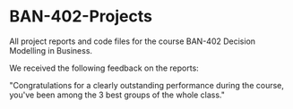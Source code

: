 # BAN-402-Projects
All project reports and code files for the course BAN-402 Decision Modelling in Business.

We received the following feedback on the reports:

"Congratulations for a clearly outstanding performance during the course, you've been among the 3 best groups of the whole class."

